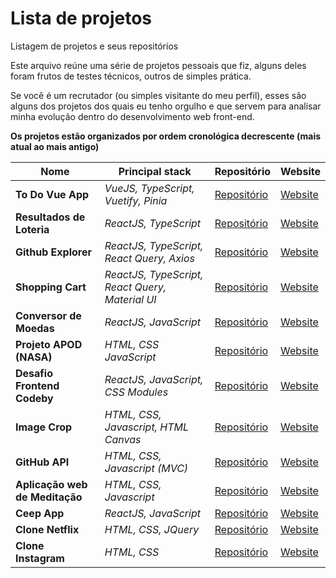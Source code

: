 # Lista de projetos
Listagem de projetos e seus repositórios

Este arquivo reúne uma série de projetos pessoais que fiz, alguns deles foram frutos de testes técnicos, outros de simples prática.

Se você é um recrutador (ou simples visitante do meu perfil), esses são alguns dos projetos dos quais eu tenho orgulho e que servem para analisar minha evolução dentro do desenvolvimento web front-end.

**Os projetos estão organizados por ordem cronológica decrescente (mais atual ao mais antigo)**

| Nome | Principal stack | Repositório | Website |
|------|-----------------|-------------|---------|
| **To Do Vue App** | *VueJS, TypeScript, Vuetify, Pinia* | [Repositório][todo-vue-app-repo] | [Website][todo-vue-app-website] |
| **Resultados de Loteria** | *ReactJS, TypeScript* | [Repositório][resultados-loteria-repo] | [Website][resultados-loteria-website] |
| **Github Explorer** | *ReactJS, TypeScript, React Query, Axios* | [Repositório][github-explorer-repo] | [Website][github-explorer-website] |
| **Shopping Cart** | *ReactJS, TypeScript, React Query, Material UI* | [Repositório][react-ts-shopping-cart-repo] | [Website][react-ts-shopping-cart-website] |
| **Conversor de Moedas** | *ReactJS, JavaScript* | [Repositório][conversor-moeda-repo] | [Website][conversor-moeda-website] |
| **Projeto APOD (NASA)** | *HTML, CSS JavaScript* | [Repositório][projeto-apod-repo] | [Website][projeto-apod-website] |
| **Desafio Frontend Codeby** | *ReactJS, JavaScript, CSS Modules* | [Repositório][desafio-frontend-codeby-repo] | [Website][desafio-frontend-codeby-website] |
| **Image Crop** | *HTML, CSS, Javascript, HTML Canvas* | [Repositório][image-crop-repo] | [Website][image-crop-website] |
| **GitHub API** | *HTML, CSS, Javascript (MVC)* | [Repositório][github-api-repo] | [Website][github-api-website] |
| **Aplicação web de Meditação** | *HTML, CSS, Javascript* | [Repositório][app-de-meditacao-repo] | [Website][app-de-meditacao-website] |
| **Ceep App** | *ReactJS, JavaScript* | [Repositório][ceep-app-repo] | [Website][ceep-app-website] |
| **Clone Netflix** | *HTML, CSS, JQuery* | [Repositório][clone-netflix-repo] | [Website][clone-netflix-website] |
| **Clone Instagram** | *HTML, CSS* | [Repositório][clone-instagram-repo] | [Website][clone-instagram-website] |

<!-- VARIAVEIS -->
[todo-vue-app-repo]: https://github.com/allankildare/todo-vue-app
[todo-vue-app-website]: https://todo-vue-app-allankildare.netlify.app/
[resultados-loteria-repo]: https://github.com/allankildare/resultados-loteria
[resultados-loteria-website]: https://resultadosdeloteriabrainn.netlify.app/
[github-explorer-repo]: https://github.com/allankildare/github-explorer
[github-explorer-website]: https://github-explorer-allankildare.netlify.app/
[react-ts-shopping-cart-repo]: https://github.com/allankildare/react-ts-shopping-cart
[react-ts-shopping-cart-website]: https://react-ts-shopping-cart-five.vercel.app/
[conversor-moeda-repo]: https://github.com/allankildare/conversor-moeda
[conversor-moeda-website]: https://conversor-moeda.allankildare.vercel.app/
[projeto-apod-repo]: https://github.com/allankildare/projeto-apod
[projeto-apod-website]: https://apodapi.netlify.app/
[desafio-frontend-codeby-repo]: https://github.com/allankildare/desafio-frontend-codeby
[desafio-frontend-codeby-website]: https://desafio-frontend-codeby.vercel.app/
[image-crop-repo]: https://github.com/allankildare/image-crop
[image-crop-website]: https://imagecropjavascript.netlify.app/
[github-api-repo]: https://github.com/allankildare/github-api
[github-api-website]: https://githubapipesquisa.netlify.app/
[app-de-meditacao-repo]: https://github.com/allankildare/app-de-meditacao
[app-de-meditacao-website]: https://appmeditacaoweb.netlify.app/
[ceep-app-repo]:https://github.com/allankildare/ceep-app
[ceep-app-website]: http://ceep-app.allankildare.vercel.app/
[clone-netflix-repo]: https://github.com/allankildare/clone-netflix
[clone-netflix-website]: https://recriacaonetflix.netlify.app/
[clone-instagram-repo]: https://github.com/allankildare/clone-instagram
[clone-instagram-website]: https://logininstagram.netlify.app/
